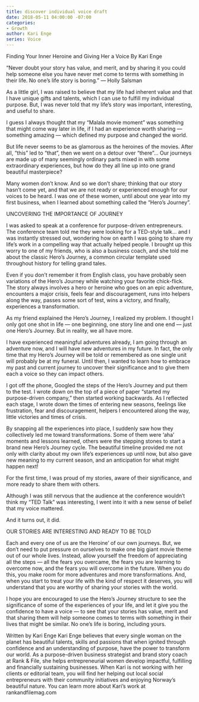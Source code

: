 ```yaml
---
title: discover individual voice draft
date: 2018-05-11 04:00:00 -07:00
categories:
- Growth
author: Kari Enge
series: Voice
---
```


Finding Your Inner Heroine and Giving Her a Voice
By Kari Enge



“Never doubt your story has value, and merit, and by sharing it you could help someone else you have never met come to terms with something in their life. No one’s life story is boring.” — Holly Salsman

As a little girl, I was raised to believe that my life had inherent value and that I have unique gifts and talents, which I can use to fulfill my individual purpose. But, I was never told that my life’s story was important, interesting, and useful to share.

I guess I always thought that my “Malala movie moment” was something that might come way later in life, if I had an experience worth sharing — something amazing — which defined my purpose and changed the world.

But life never seems to be as glamorous as the heroines of the movies. After all, “this” led to “that”, then we went on a detour over “there”... Our journeys are made up of many seemingly ordinary parts mixed in with some extraordinary experiences, but how do they all line up into one grand beautiful masterpiece?

Many women don’t know. And so we don’t share; thinking that our story hasn’t come yet, and that we are not ready or experienced enough for our voices to be heard. I was one of these women, until about one year into my first business, when I learned about something called the “Hero’s Journey”.

UNCOVERING THE IMPORTANCE OF JOURNEY

I was asked to speak at a conference for purpose-driven entrepreneurs. The conference team told me they were looking for a TED-style talk… and I was instantly stressed out, wondering how on earth I was going to share my life’s work in a compelling way that actually helped people. I brought up this worry to one of my friends, who is also a business coach, and she told me about the classic Hero’s Journey, a common circular template used throughout history for telling grand tales.

Even if you don’t remember it from English class, you have probably seen variations of the Hero’s Journey while watching your favorite chick-flick. The story always involves a hero or heroine who goes on an epic adventure, encounters a major crisis, feels fear and discouragement, runs into helpers along the way, passes some sort of test, wins a victory, and finally, experiences a transformation.

As my friend explained the Hero’s Journey, I realized my problem. I thought I only got one shot in life — one beginning, one story line and one end — just one Hero’s Journey. But in reality, we all have more.

I have experienced meaningful adventures already, I am going through an adventure now, and I will have new adventures in my future. In fact, the only time that my Hero’s Journey will be told or remembered as one single unit will probably be at my funeral. Until then, I wanted to learn how to embrace my past and current journey to uncover their significance and to give them each a voice so they can impact others.

I got off the phone, Googled the steps of the Hero’s Journey and put them to the test. I wrote down on the top of a piece of paper “started my purpose-driven company,” then started working backwards. As I reflected each stage, I wrote down the times of entering new seasons, feelings like frustration, fear and discouragement, helpers I encountered along the way, little victories and times of crisis.

By snapping all the experiences into place, I suddenly saw how they collectively led me toward transformations. Some of them were ‘aha’ moments and lessons learned, others were the stepping stones to start a brand new Hero’s Journey cycle. The beautiful timeline provided me not only with clarity about my own life’s experiences up until now, but also gave new meaning to my current season, and an anticipation for what might happen next!

For the first time, I was proud of my stories, aware of their significance, and more ready to share them with others.

Although I was still nervous that the audience at the conference wouldn’t think my “TED Talk” was interesting, I went into it with a new sense of belief that my voice mattered.

And it turns out, it did.

OUR STORIES ARE INTERESTING AND READY TO BE TOLD

Each and every one of us are the Heroine’ of our own journeys. But, we don’t need to put pressure on ourselves to make one big giant movie theme out of our whole lives. Instead, allow yourself the freedom of appreciating all the steps —  all the fears you overcame, the fears you are learning to overcome now, and the fears you will overcome in the future. When you do this, you make room for more adventures and more transformations. And, when you start to treat your life with the kind of respect it deserves, you will understand that you are worthy of sharing your stories with the world.

I hope you are encouraged to use the Hero’s Journey structure to see the significance of some of the experiences of your life, and let it give you the confidence to have a voice — to see that your stories has value, merit and that sharing them will help someone comes to terms with something in their lives that might be similar. No one’s life is boring, including yours.

Written by Kari Enge
Kari Enge believes that every single woman on the planet has beautiful talents, skills and passions that when ignited through confidence and an understanding of purpose, have the power to transform our world.  As a purpose-driven business strategist and brand story coach at Rank & File, she helps entrepreneurial women develop impactful, fulfilling and financially sustaining businesses.  When Kari is not working with her clients or editorial team, you will find her helping out local social entrepreneurs with their community initiatives and enjoying Norway’s beautiful nature. You can learn more about Kari’s work at rankandfilemag.com
